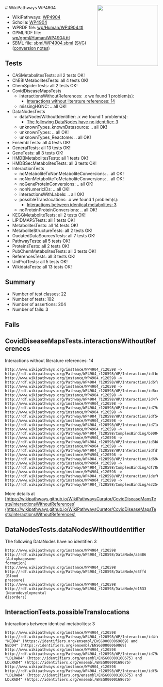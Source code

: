 <img style="float: right; width: 200px" src="../logo.png" />
# WikiPathways WP4904

* WikiPathways: [WP4904](https://identifiers.org/wikipathways:WP4904)
* Scholia: [WP4904](https://scholia.toolforge.org/wikipathways/WP4904)
* WPRDF file: [wp/Human/WP4904.ttl](../wp/Human/WP4904.ttl)
* GPMLRDF file: [wp/gpml/Human/WP4904.ttl](../wp/gpml/Human/WP4904.ttl)
* SBML file: [sbml/WP4904.sbml](../sbml/WP4904.sbml) ([SVG](../sbml/WP4904.svg)) ([conversion notes](../sbml/WP4904.txt))

## Tests
* CASMetabolitesTests: all 2 tests OK!
* ChEBIMetabolitesTests: all 4 tests OK!
* ChemSpiderTests: all 2 tests OK!
* CovidDiseaseMapsTests
    * interactionsWithoutReferences: .x we found 1 problem(s):
        * [Interactions without literature references: 14](#9701cce5)
    * missingHGNC: .. all OK!
* DataNodesTests
    * dataNodesWithoutIdentifier: .x we found 1 problem(s):
        * [The following DataNodes have no identifier: 3](#d2d32fa2)
    * unknownTypes_knownDatasource: .. all OK!
    * unknownTypes: .. all OK!
    * unknownTypes_Reactome: .. all OK!
* EnsemblTests: all 4 tests OK!
* GeneralTests: all 13 tests OK!
* GeneTests: all 3 tests OK!
* HMDBMetabolitesTests: all 1 tests OK!
* HMDBSecMetabolitesTests: all 3 tests OK!
* InteractionTests
    * noMetaboliteToNonMetaboliteConversions: .. all OK!
    * noNonMetaboliteToMetaboliteConversions: .. all OK!
    * noGeneProteinConversions: .. all OK!
    * nonNumericIDs: .. all OK!
    * interactionsWithLabels: .. all OK!
    * possibleTranslocations: .x we found 1 problem(s):
        * [Interactions between identical metabolites: 3](#d59038c6)
    * noProteinProteinConversions: .. all OK!
* KEGGMetaboliteTests: all 2 tests OK!
* LIPIDMAPSTests: all 1 tests OK!
* MetabolitesTests: all 14 tests OK!
* MetaboliteStructureTests: all 2 tests OK!
* OudatedDataSourcesTests: all 7 tests OK!
* PathwayTests: all 5 tests OK!
* ProteinsTests: all 2 tests OK!
* PubChemMetabolitesTests: all 3 tests OK!
* ReferencesTests: all 3 tests OK!
* UniProtTests: all 5 tests OK!
* WikidataTests: all 13 tests OK!


## Summary

* Number of test classes: 22
* Number of tests: 102
* Number of assertions: 204
* Number of fails: 3

## Fails

<a name="9701cce5" />

## CovidDiseaseMapsTests.interactionsWithoutReferences

Interactions without literature references: 14
```
http://www.wikipathways.org/instance/WP4904_r120598 -> http://rdf.wikipathways.org/Pathway/WP4904_r120598/WP/Interaction/idfb4f20fd
http://www.wikipathways.org/instance/WP4904_r120598 -> http://rdf.wikipathways.org/Pathway/WP4904_r120598/WP/Interaction/id6fa109c9
http://www.wikipathways.org/instance/WP4904_r120598 -> http://rdf.wikipathways.org/Pathway/WP4904_r120598/WP/Interaction/id6cc9fb0d
http://www.wikipathways.org/instance/WP4904_r120598 -> http://rdf.wikipathways.org/Pathway/WP4904_r120598/WP/Interaction/id4fe61d16
http://www.wikipathways.org/instance/WP4904_r120598 -> http://rdf.wikipathways.org/Pathway/WP4904_r120598/WP/Interaction/id7947a72f
http://www.wikipathways.org/instance/WP4904_r120598 -> http://rdf.wikipathways.org/Pathway/WP4904_r120598/WP/Interaction/idf54d419
http://www.wikipathways.org/instance/WP4904_r120598 -> http://rdf.wikipathways.org/Pathway/WP4904_r120598/WP/Interaction/id71ecd0f3
http://www.wikipathways.org/instance/WP4904_r120598 -> http://rdf.wikipathways.org/Pathway/WP4904_r120598/ComplexBinding/b0004
http://www.wikipathways.org/instance/WP4904_r120598 -> http://rdf.wikipathways.org/Pathway/WP4904_r120598/WP/Interaction/id3b8d16d5
http://www.wikipathways.org/instance/WP4904_r120598 -> http://rdf.wikipathways.org/Pathway/WP4904_r120598/WP/Interaction/idfdf4dec2
http://www.wikipathways.org/instance/WP4904_r120598 -> http://rdf.wikipathways.org/Pathway/WP4904_r120598/WP/Interaction/id694a53fa
http://www.wikipathways.org/instance/WP4904_r120598 -> http://rdf.wikipathways.org/Pathway/WP4904_r120598/ComplexBinding/df78d
http://www.wikipathways.org/instance/WP4904_r120598 -> http://rdf.wikipathways.org/Pathway/WP4904_r120598/WP/Interaction/idef60a322
http://www.wikipathways.org/instance/WP4904_r120598 -> http://rdf.wikipathways.org/Pathway/WP4904_r120598/ComplexBinding/e3254
```

More details at [https://wikipathways.github.io/WikiPathwaysCurator/CovidDiseaseMapsTests/interactionsWithoutReferences](https://wikipathways.github.io/WikiPathwaysCurator/CovidDiseaseMapsTests/interactionsWithoutReferences)

<a name="d2d32fa2" />

## DataNodesTests.dataNodesWithoutIdentifier

The following DataNodes have no identifier: 3
```
http://www.wikipathways.org/instance/WP4904_r120598 http://rdf.wikipathways.org/Pathway/WP4904_r120598/DataNode/a5486 (Autophagosome
formation)
http://www.wikipathways.org/instance/WP4904_r120598 http://rdf.wikipathways.org/Pathway/WP4904_r120598/DataNode/e3ffd (Blood
pressure)
http://www.wikipathways.org/instance/WP4904_r120598 http://rdf.wikipathways.org/Pathway/WP4904_r120598/DataNode/e1533 (Neurodevelopmental
disorders)
```

<a name="d59038c6" />

## InteractionTests.possibleTranslocations

Interactions between identical metabolites: 3
```
http://www.wikipathways.org/instance/WP4904_r120598 http://rdf.wikipathways.org/Pathway/WP4904_r120598/WP/Interaction/id4fe61d16 "NEDD4" (https://identifiers.org/ensembl/ENSG00000069869) and 
NEDD4" (https://identifiers.org/ensembl/ENSG00000069869)
http://www.wikipathways.org/instance/WP4904_r120598 http://rdf.wikipathways.org/Pathway/WP4904_r120598/WP/Interaction/id7947a72f "LDLRAD4" (https://identifiers.org/ensembl/ENSG00000168675) and 
LDLRAD4" (https://identifiers.org/ensembl/ENSG00000168675)
http://www.wikipathways.org/instance/WP4904_r120598 http://rdf.wikipathways.org/Pathway/WP4904_r120598/WP/Interaction/idf54d419 "LDLRAD4" (https://identifiers.org/ensembl/ENSG00000168675) and 
LDLRAD4" (https://identifiers.org/ensembl/ENSG00000168675)
```


